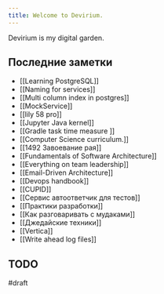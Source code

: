 ```yaml
---
title: Welcome to Devirium.
---
```


Devirium is my digital garden.

## Последние заметки
- [[Learning PostgreSQL]]
- [[Naming for services]]
- [[Multi column index in postgres]]
- [[MockService]]
- [[lily 58 pro]]
- [[Jupyter Java kernel]]
- [[Gradle task time measure ]]
- [[Computer Science curriculum.]]
- [[1492 Завоевание рая]]
- [[Fundamentals of Software Architecture]]
- [[Everything on team leadership]]
- [[Email-Driven Architecture]]
- [[Devops handbook]]
- [[CUPID]]
- [[Сервис автоответчик для тестов]]
- [[Практики разработки]]
- [[Как разговаривать с мудаками]]
- [[Джедайские техники]]
- [[Vertica]]
- [[Write ahead log files]]

## TODO

#draft
